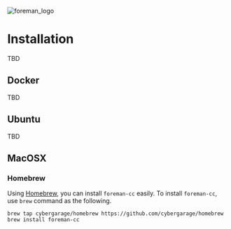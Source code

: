 ![foreman_logo](https://raw.github.com/cybergarage/foreman-doc/master/img/icon.png)

# Installation

TBD

## Docker

TBD

## Ubuntu

TBD

## MacOSX

### Homebrew

Using [Homebrew](https://brew.sh/), you can install `foreman-cc` easily. To install `foreman-cc`, use `brew` command as the following.

```
brew tap cybergarage/homebrew https://github.com/cybergarage/homebrew
brew install foreman-cc
```
